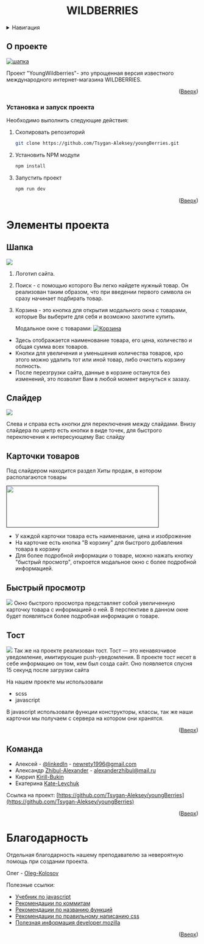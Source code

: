<div id="top"></div>

  <h1 align="center">WILDBERRIES</h1>

<details>
  <summary>Навигация</summary>
  <ol>
    <li>
      <a href="#О-проекте">О проекте</a>
    </li>
    <li><a href="#Установка-и-запуск проекта">Установка и запуск проекта</a></li>
    <li>
        <a href="#Элементы-проекта">Элементы проекта</a>
        <ul>
            <li><a href="#Шапка">Шапка</a></li>
            <li><a href="#Слайдер">Слайдер</a></li>
            <li><a href="#Карточки-товаров">Карточки товаров</a></li>
            <li><a href="#Быстрый-просмотр">Быстрый просмотр</a></li>
            <li><a href="#Тост">Тост</a></li>
        </ul>
    </li>
    <li><a href="#Команда">Команда</a></li>
    <li><a href="#Благодарность">Благодарность</a></li>
    
  </ol>
</details>

## О проекте

[<img alt="шапка" src="D:\developer\youngBerries\readME-image\wildberries.jpg"/>]()

Проект "YoungWildberries"- это упрощенная версия известного международного интернет-магазина WILDBERRIES.

<p align="right">(<a href="#top">Вверх</a>)</p>

### Установка и запуск проекта

Необходимо выполнить следующие действия:

1. Скопировать репозиторий
   ```sh
   git clone https://github.com/Tsygan-Aleksey/youngBerries.git
   ```
2. Установить NPM модули
   ```sh
   npm install
   ```
3. Запустить проект
   ```sh
   npm run dev
   ```
   <p align="right">(<a href="#top">Вверх</a>)</p>

<div id="usage"></div>

# Элементы проекта

## Шапка

[<img src="D:\developer\youngBerries\readME-image\header.jpg"/>]()

1. Логотип сайта.
2. Поиск - с помощью которого Вы легко найдете нужный товар. Он реализован таким образом, что при введении первого символа он сразу начинает подбирать товар.
3. Корзина - это кнопка для открытия модального окна с товарами, которые Вы выберите для себя и возможно захотите купить.

   Модальное окне с товарами:
   [<img alt="Корзина" src="D:\developer\youngBerries\readME-image\basket.jpg"/>]()

- Здесь отображается наименование товара, его цена, количество и общая сумма всех товаров.
- Кнопки для увеличения и уменьшения количества товаров, кро этого можно удалить тот или иной товар, либо очистить корзину полность.
- После перезгрузки сайта, данные в корзине останутся без изменений, это позволит Вам в любой момент вернуться к зазазу.

## Слайдер

[<img src="D:\developer\youngBerries\readME-image\slider.jpg"/>]()

Слева и справа есть кнопки для переключения между слайдами. Внизу слайдера по центр есть кнопки в виде точек, для быстрого переключения к интересующему Вас слайду

## Карточки товаров

Под слайдером находится раздел Хиты продаж, в котором располагаются товары

[<img height="110" src="D:\developer\youngBerries\readME-image\cards.jpg" width="400"/>]() 

- У каждой карточки товара есть наименвание, цена и изоброжение
- На карточке есть кнопка "В корзину" для быстрого добавления товара в корзину
- Для более подробной информации о товаре, можно нажать кнопку "быстрый просмотр", откроется модальное окно с более подробной информацией.

## Быстрый просмотр

[<img src="D:\developer\youngBerries\readME-image\quick-view.jpg"/>]()
Окно быстрого просмотра представляет собой увеличенную карточку товара c информацией о ней. В перспективе в данном окне будет появляться более подробная информация о товаре.

## Тост

[<img src="D:\developer\youngBerries\readME-image\toast.jpg"/>]()
Так же на проекте реализован тост. Тост — это ненавязчивое уведомление, имитирующие push-уведомления. В проекте тост несет в себе информацию он том, кем был созда сайт. Оно появляется спусня 15 секунд после загрузки сайта

На нашем проекте мы использовали

- scss
- javascript

В javascript использовали функции конструкторы, классы, так же наши карточки мы получаем с сервера на котором они хранятся.

<p align="right">(<a href="#top">Вверх</a>)</p>

## Команда

- Алексей - [@linkedIn](https://www.linkedin.com/in/aleksey-tsygan-978a6a228/) - newrety1996@gmail.com
- Александр [Zhibul-Alexander](https://github.com/Zhibul-Alexander) - alexanderzhibul@mail.ru
- Киррил [Kirill-Bukin](https://github.com/Kirill-Bukin)
- Екатерина [Kate-Levchuk](https://github.com/Kate-Levchuk)

Ссылка на проект: [https://github.com/Tsygan-Aleksey/youngBerries](https://github.com/Tsygan-Aleksey/youngBerries)

<p align="right">(<a href="#top">Вверх</a>)</p>

# Благодарность

Отдельная благодарность нашему преподавателю за невероятную помощь при создании проекта.

Олег - [Oleg-Kolosov](https://github.com/Oleg-Kolosov)

Полезные ссылки:
- [Учебник по javascript](https://learn.javascript.ru/)
- [Рекомендации по коммитам](https://github.com/Oleg-Kolosov/Requirements-for-Commit-Names)
- [Рекомендации по названию функций](https://github.com/Oleg-Kolosov/Recommendations-for-naming-functions)
- [Рекомендации по правильному написанию css](https://github.com/Oleg-Kolosov/Organization-css-property)
- [Полезная информация developer.mozilla](https://developer.mozilla.org/en-US/)

<p align="right">(<a href="#top">Вверх</a>)</p>
